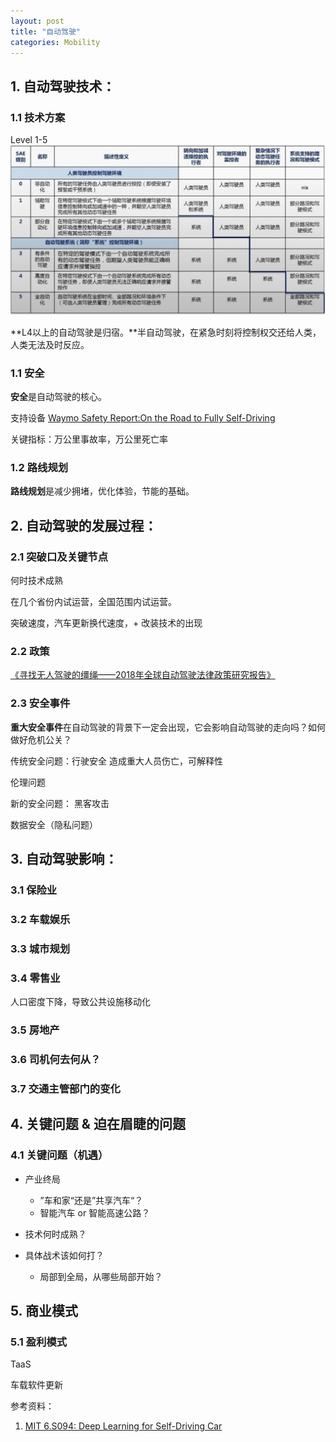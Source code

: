 ```yaml
---
layout: post
title: "自动驾驶"
categories: Mobility
---
```

## 1. 自动驾驶技术：
### 1.1 技术方案
Level 1-5
![](/img/tencent_automobile.jpeg)

**L4以上的自动驾驶是归宿。**半自动驾驶，在紧急时刻将控制权交还给人类，人类无法及时反应。

### 1.1 安全
**安全**是自动驾驶的核心。

支持设备
[Waymo Safety Report:On the Road to Fully Self-Driving](https://storage.googleapis.com/sdc-prod/v1/safety-report/Safety%20Report%202018.pdf)

关键指标：万公里事故率，万公里死亡率

### 1.2 路线规划
**路线规划**是减少拥堵，优化体验，节能的基础。

## 2. 自动驾驶的发展过程：
### 2.1 突破口及关键节点
何时技术成熟

在几个省份内试运营，全国范围内试运营。

突破速度，汽车更新换代速度，+ 改装技术的出现

### 2.2 政策
[《寻找无人驾驶的缰绳——2018年全球自动驾驶法律政策研究报告》](http://hxiaom.github.io/mobility/2018/09/16/Tencent-automobile.html)

### 2.3 安全事件

**重大安全事件**在自动驾驶的背景下一定会出现，它会影响自动驾驶的走向吗？如何做好危机公关？

传统安全问题：行驶安全
造成重大人员伤亡，可解释性

伦理问题

新的安全问题：
黑客攻击

数据安全（隐私问题）

## 3. 自动驾驶影响：

### 3.1 保险业

### 3.2 车载娱乐

### 3.3 城市规划

### 3.4 零售业
人口密度下降，导致公共设施移动化

### 3.5 房地产

### 3.6 司机何去何从？

### 3.7 交通主管部门的变化

## 4. 关键问题 & 迫在眉睫的问题

### 4.1 关键问题（机遇）

- 产业终局
    - ”车和家“还是”共享汽车“？
    - 智能汽车 or 智能高速公路？

- 技术何时成熟？

- 具体战术该如何打？
    - 局部到全局，从哪些局部开始？


## 5. 商业模式

### 5.1 盈利模式

TaaS

车载软件更新



参考资料：
1. [MIT 6.S094: Deep Learning for Self-Driving Car](https://selfdrivingcars.mit.edu/)